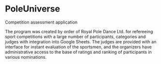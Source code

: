 # PoleUniverse
Competition assessment application

The program was created by order of Royal Pole Dance Ltd. for refereeing sport competitions with a large number of participants, categories and judges with integration into Google Sheets. The judges are provided with an interface for instant evaluation of the sportsmen, and the organizers have administrative access to the base of ratings and ranking of participants in various nominations.
